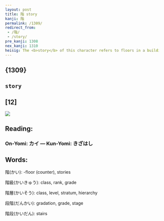 ```yaml
---
layout: post
title: 階 story
kanji: 階
permalink: /1309/
redirect_from:
 - /階/
 - /story/
pre_kanji: 1308
nex_kanji: 1310
heisig: The <b>story</b> of this character refers to floors in a building. The elements: <i>pinnacle</i> . . . <i>all</i>.
---
```


## {1309}

## `story`

## [12]

<div class="stroke"><img src="E99A8E.png" /></div>

## Reading:

### On-Yomi: カイ &mdash; Kun-Yomi: きざはし

## Words:

階(かい): -floor (counter), stories

階級(かいきゅう): class, rank, grade

階層(かいそう): class, level, stratum, hierarchy

段階(だんかい): gradation, grade, stage

階段(かいだん): stairs
